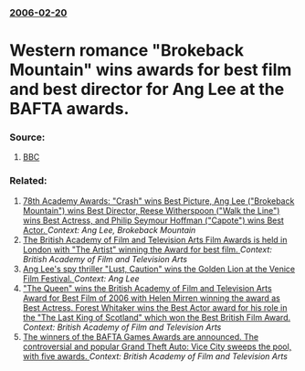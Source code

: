 ### [2006-02-20](/news/2006/02/20/index.md)

#  Western romance "Brokeback Mountain" wins awards for best film and best director for Ang Lee at the BAFTA awards. 




### Source:

1. [BBC](http://news.bbc.co.uk/1/hi/entertainment/4724066.stm)

### Related:

1. [ 78th Academy Awards: "Crash" wins Best Picture, Ang Lee ("Brokeback Mountain") wins Best Director, Reese Witherspoon ("Walk the Line") wins Best Actress, and Philip Seymour Hoffman ("Capote") wins Best Actor. ](/news/2006/03/5/78th-academy-awards-crash-wins-best-picture-ang-lee-brokeback-mountain-wins-best-director-reese-witherspoon-walk-the-line-wins.md) _Context: Ang Lee, Brokeback Mountain_
2. [The British Academy of Film and Television Arts Film Awards is held in London with "The Artist" winning the Award for best film. ](/news/2012/02/12/the-british-academy-of-film-and-television-arts-film-awards-is-held-in-london-with-the-artist-winning-the-award-for-best-film.md) _Context: British Academy of Film and Television Arts_
3. [ Ang Lee's spy thriller "Lust, Caution" wins the Golden Lion at the Venice Film Festival. ](/news/2007/09/8/ang-lee-s-spy-thriller-lust-caution-wins-the-golden-lion-at-the-venice-film-festival.md) _Context: Ang Lee_
4. [ "The Queen" wins the British Academy of Film and Television Arts Award for Best Film of 2006 with Helen Mirren winning the award as Best Actress. Forest Whitaker wins the Best Actor award for his role in the "The Last King of Scotland" which won the Best British Film Award. ](/news/2007/02/11/the-queen-wins-the-british-academy-of-film-and-television-arts-award-for-best-film-of-2006-with-helen-mirren-winning-the-award-as-best-ac.md) _Context: British Academy of Film and Television Arts_
5. [ The winners of the BAFTA Games Awards are announced. The controversial and popular Grand Theft Auto: Vice City sweeps the pool, with five awards. ](/news/2004/03/1/the-winners-of-the-bafta-games-awards-are-announced-the-controversial-and-popular-grand-theft-auto-vice-city-sweeps-the-pool-with-five-a.md) _Context: British Academy of Film and Television Arts_
